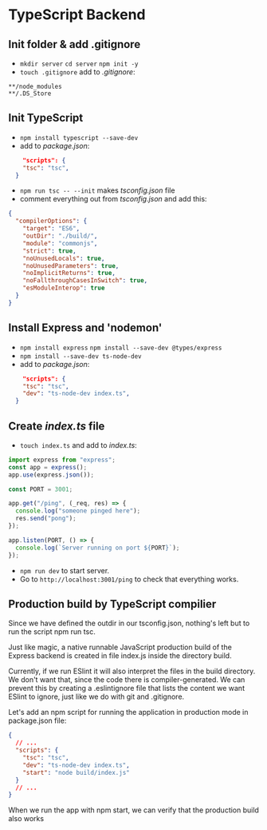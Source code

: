 # TypeScript Backend

## Init folder & add .gitignore

- `mkdir server` `cd server` `npm init -y`
- `touch .gitignore` add to _.gitignore_:

```
**/node_modules
**/.DS_Store
```

## Init TypeScript

- `npm install typescript --save-dev`
- add to _package.json_:

```json
	"scripts": {
    "tsc": "tsc",
  }
```

- `npm run tsc -- --init` makes _tsconfig.json_ file
- comment everything out from _tsconfig.json_ and add this:

```json
{
  "compilerOptions": {
    "target": "ES6",
    "outDir": "./build/",
    "module": "commonjs",
    "strict": true,
    "noUnusedLocals": true,
    "noUnusedParameters": true,
    "noImplicitReturns": true,
    "noFallthroughCasesInSwitch": true,
    "esModuleInterop": true
  }
}
```

## Install Express and 'nodemon'

- `npm install express` `npm install --save-dev @types/express`
- `npm install --save-dev ts-node-dev`
- add to _package.json_:

```json
	"scripts": {
    "tsc": "tsc",
    "dev": "ts-node-dev index.ts",
  }
```

## Create _index.ts_ file

- `touch index.ts` and add to _index.ts_:

```ts
import express from "express";
const app = express();
app.use(express.json());

const PORT = 3001;

app.get("/ping", (_req, res) => {
  console.log("someone pinged here");
  res.send("pong");
});

app.listen(PORT, () => {
  console.log(`Server running on port ${PORT}`);
});
```

- `npm run dev` to start server.
- Go to `http://localhost:3001/ping` to check that everything works.

## Production build by TypeScript compilier

Since we have defined the outdir in our tsconfig.json, nothing's left but to run the script npm run tsc.

Just like magic, a native runnable JavaScript production build of the Express backend is created in file index.js inside the directory build.

Currently, if we run ESlint it will also interpret the files in the build directory. We don't want that, since the code there is compiler-generated. We can prevent this by creating a .eslintignore file that lists the content we want ESlint to ignore, just like we do with git and .gitignore.

Let's add an npm script for running the application in production mode in package.json file:

```json
{
  // ...
  "scripts": {
    "tsc": "tsc",
    "dev": "ts-node-dev index.ts",
    "start": "node build/index.js"
  }
  // ...
}
```

When we run the app with npm start, we can verify that the production build also works
